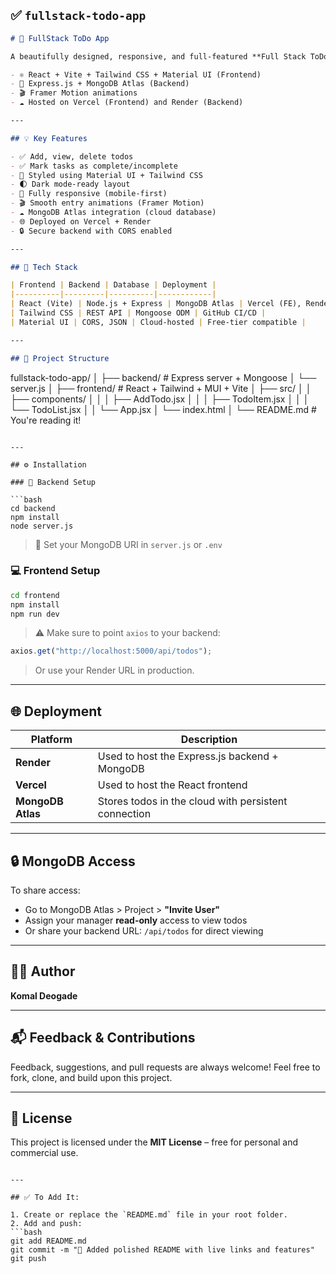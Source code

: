 ## ✅ `fullstack-todo-app`

```markdown
# 📝 FullStack ToDo App

A beautifully designed, responsive, and full-featured **Full Stack ToDo App** built with:

- ⚛️ React + Vite + Tailwind CSS + Material UI (Frontend)
- 🧠 Express.js + MongoDB Atlas (Backend)
- 🎬 Framer Motion animations
- ☁️ Hosted on Vercel (Frontend) and Render (Backend)

---

## 💡 Key Features

- ✅ Add, view, delete todos
- ✅ Mark tasks as complete/incomplete
- 🎨 Styled using Material UI + Tailwind CSS
- 🌓 Dark mode-ready layout
- 📱 Fully responsive (mobile-first)
- 🎬 Smooth entry animations (Framer Motion)
- ☁️ MongoDB Atlas integration (cloud database)
- 🌐 Deployed on Vercel + Render
- 🔒 Secure backend with CORS enabled

---

## 🧱 Tech Stack

| Frontend | Backend | Database | Deployment |
|----------|---------|----------|------------|
| React (Vite) | Node.js + Express | MongoDB Atlas | Vercel (FE), Render (BE) |
| Tailwind CSS | REST API | Mongoose ODM | GitHub CI/CD |
| Material UI | CORS, JSON | Cloud-hosted | Free-tier compatible |

---

## 📂 Project Structure

```

fullstack-todo-app/
│
├── backend/          # Express server + Mongoose
│   └── server.js
│
├── frontend/         # React + Tailwind + MUI + Vite
│   ├── src/
│   │   ├── components/
│   │   │   ├── AddTodo.jsx
│   │   │   ├── TodoItem.jsx
│   │   │   └── TodoList.jsx
│   │   └── App.jsx
│   └── index.html
│
└── README.md         # You're reading it!

````

---

## ⚙️ Installation

### 🔌 Backend Setup

```bash
cd backend
npm install
node server.js
````

> 🔐 Set your MongoDB URI in `server.js` or `.env`

### 💻 Frontend Setup

```bash
cd frontend
npm install
npm run dev
```

> ⚠️ Make sure to point `axios` to your backend:

```js
axios.get("http://localhost:5000/api/todos");
```

> Or use your Render URL in production.

---

## 🌐 Deployment

| Platform          | Description                                          |
| ----------------- | ---------------------------------------------------- |
| **Render**        | Used to host the Express.js backend + MongoDB        |
| **Vercel**        | Used to host the React frontend                      |
| **MongoDB Atlas** | Stores todos in the cloud with persistent connection |

---

## 🔒 MongoDB Access

To share access:

* Go to MongoDB Atlas > Project > **"Invite User"**
* Assign your manager **read-only** access to view todos
* Or share your backend URL: `/api/todos` for direct viewing

---

## 🙋‍♀️ Author

**Komal Deogade**

---

## 📬 Feedback & Contributions

Feedback, suggestions, and pull requests are always welcome!
Feel free to fork, clone, and build upon this project.

---

## 📝 License

This project is licensed under the **MIT License** – free for personal and commercial use.

````

---

## ✅ To Add It:

1. Create or replace the `README.md` file in your root folder.
2. Add and push:
```bash
git add README.md
git commit -m "📝 Added polished README with live links and features"
git push
````

